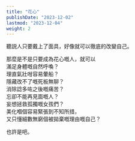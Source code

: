 ```yaml
---
title: "花心"
publishDate: "2023-12-02"
lastmod: "2023-12-04"
weight: 2
---
```


聽説人只要戴上了面具，好像就可以徹底的改變自己。<br/>

那麼是不是只要成為花心嘅人，就可以<br/>
滿足身體嘅自然呼喚？<br/>
理直氣壯咁容易暈船？<br/>
隱藏改不了嘅死板無聊？<br/>
消除諗多咗之後嘅痛苦？<br/>
忘卻不能再見面嘅人？<br/>
妄想拯救孤獨嘅女孩們？<br/>
美化嗰個容易緊張到不知所措，<br/>
又只懂細數無窮個被拋棄嘅理由嘅自己？<br/>

也許是吧。<br/>

